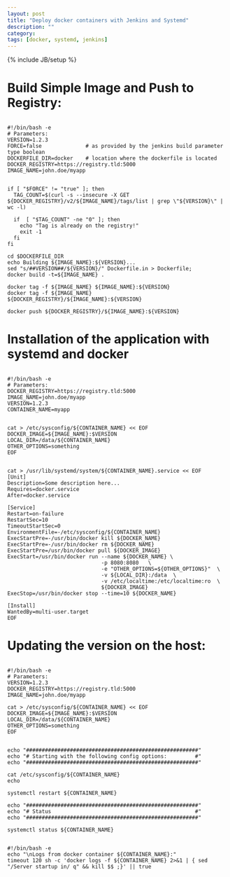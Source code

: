 ```yaml
---
layout: post
title: "Deploy docker containers with Jenkins and Systemd"
description: ""
category: 
tags: [docker, systemd, jenkins]
---
```

{% include JB/setup %}

# Build Simple Image and Push to Registry:




<pre><code>
#!/bin/bash -e
# Parameters:
VERSION=1.2.3
FORCE=false              # as provided by the jenkins build parameter type boolean
DOCKERFILE_DIR=docker    # location where the dockerfile is located
DOCKER_REGISTRY=https://registry.tld:5000
IMAGE_NAME=john.doe/myapp


if [ "$FORCE" != "true" ]; then
  TAG_COUNT=$(curl -s --insecure -X GET ${DOCKER_REGISTRY}/v2/${IMAGE_NAME}/tags/list | grep \"${VERSION}\" | wc -l)

  if  [ "$TAG_COUNT" -ne "0" ]; then
    echo "Tag is already on the registry!"
    exit -1
  fi
fi

cd $DOCKERFILE_DIR
echo Building ${IMAGE_NAME}:${VERSION}...
sed "s/##VERSION##/${VERSION}/" Dockerfile.in > Dockerfile; 
docker build -t=${IMAGE_NAME} .

docker tag -f ${IMAGE_NAME} ${IMAGE_NAME}:${VERSION}
docker tag -f ${IMAGE_NAME} ${DOCKER_REGISTRY}/${IMAGE_NAME}:${VERSION}

docker push ${DOCKER_REGISTRY}/${IMAGE_NAME}:${VERSION}
</code></pre>


# Installation of the application with systemd and docker

<pre><code>
#!/bin/bash -e
# Parameters:
DOCKER_REGISTRY=https://registry.tld:5000
IMAGE_NAME=john.doe/myapp
VERSION=1.2.3
CONTAINER_NAME=myapp


cat > /etc/sysconfig/${CONTAINER_NAME} << EOF
DOCKER_IMAGE=${IMAGE_NAME}:$VERSION
LOCAL_DIR=/data/${CONTAINER_NAME}
OTHER_OPTIONS=something
EOF


cat > /usr/lib/systemd/system/${CONTAINER_NAME}.service << EOF
[Unit]
Description=Some description here...
Requires=docker.service
After=docker.service

[Service]
Restart=on-failure
RestartSec=10
TimeoutStartSec=0
EnvironmentFile=-/etc/sysconfig/${CONTAINER_NAME}
ExecStartPre=-/usr/bin/docker kill ${DOCKER_NAME}
ExecStartPre=-/usr/bin/docker rm ${DOCKER_NAME}
ExecStartPre=/usr/bin/docker pull ${DOCKER_IMAGE}
ExecStart=/usr/bin/docker run --name ${DOCKER_NAME} \
                              -p 8080:8080   \
                              -e "OTHER_OPTIONS=${OTHER_OPTIONS}"  \
                              -v ${LOCAL_DIR}:/data  \
                              -v /etc/localtime:/etc/localtime:ro  \
                              ${DOCKER_IMAGE}
ExecStop=/usr/bin/docker stop --time=10 ${DOCKER_NAME}

[Install]
WantedBy=multi-user.target
EOF
</code></pre>




# Updating the version on the host:


<pre><code>
#!/bin/bash -e
# Parameters:
VERSION=1.2.3
DOCKER_REGISTRY=https://registry.tld:5000
IMAGE_NAME=john.doe/myapp

cat > /etc/sysconfig/${CONTAINER_NAME} << EOF
DOCKER_IMAGE=${IMAGE_NAME}:$VERSION
LOCAL_DIR=/data/${CONTAINER_NAME}
OTHER_OPTIONS=something
EOF


echo "#######################################################"
echo "# Starting with the following config options:         #"
echo "#######################################################"

cat /etc/sysconfig/${CONTAINER_NAME}
echo 

systemctl restart ${CONTAINER_NAME}

echo "#######################################################"
echo "# Status                                              #"
echo "#######################################################"

systemctl status ${CONTAINER_NAME}
</code></pre>

<pre><code>
#!/bin/bash -e
echo "\nLogs from docker container ${CONTAINER_NAME}:"
timeout 120 sh -c 'docker logs -f ${CONTAINER_NAME} 2>&1 | { sed "/Server startup in/ q" && kill $$ ;}' || true
</code></pre>